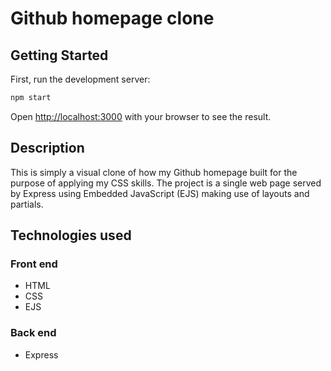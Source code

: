 # Github homepage clone

## Getting Started

First, run the development server:

```bash
npm start
```

Open [http://localhost:3000](http://localhost:3000) with your browser to see the result.

## Description

This is simply a visual clone of how my Github homepage built for the purpose of applying my CSS skills. The project is a single web page served by Express using Embedded JavaScript (EJS) making use of layouts and partials.

## Technologies used

### Front end
- HTML
- CSS
- EJS

### Back end
- Express